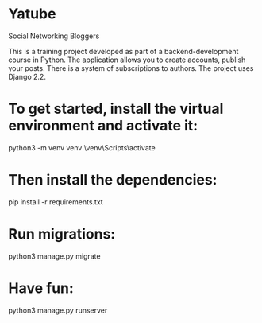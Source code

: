 # Yatube
Social Networking Bloggers

This is a training project developed as part of a backend-development course in Python. The application allows you to create accounts, publish your posts. There is a system of subscriptions to authors. The project uses Django 2.2.

# To get started, install the virtual environment and activate it:
python3 -m venv venv
\venv\Scripts\activate

# Then install the dependencies:
pip install -r requirements.txt

# Run migrations:
python3 manage.py migrate

# Have fun:
python3 manage.py runserver
